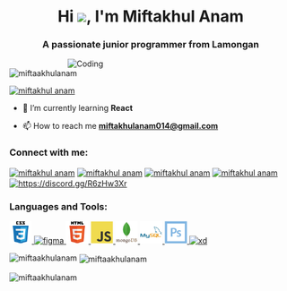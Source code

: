 <h1 align="center">Hi <img src="https://raw.githubusercontent.com/MartinHeinz/MartinHeinz/master/wave.gif" width="30px">, I'm Miftakhul Anam</h1>
<h3 align="center">A passionate junior programmer from Lamongan</h3>
<img align="right" alt="Coding" width="400" src="https://media2.giphy.com/media/qgQUggAC3Pfv687qPC/giphy.gif">

<p align="left"> <img src="https://komarev.com/ghpvc/?username=miftaakhulanam&label=Profile%20views&color=0e75b6&style=flat" alt="miftaakhulanam" /> </p>

<p align="left"> <a href="https://twitter.com/miftaakhul_anam?t=poQyapadudcArhQHutW1PQ&s=09" target="blank"><img src="https://img.shields.io/twitter/follow/miftakhul anam?logo=twitter&style=for-the-badge" alt="miftakhul anam" /></a> </p>

- 🌱 I’m currently learning **React**

- 📫 How to reach me **miftakhulanam014@gmail.com**

<h3 align="left">Connect with me:</h3>
<p align="left">
<a href="https://twitter.com/miftaakhul_anam?t=poQyapadudcArhQHutW1PQ&s=09" target="blank"><img align="center" src="https://raw.githubusercontent.com/rahuldkjain/github-profile-readme-generator/master/src/images/icons/Social/twitter.svg" alt="miftakhul anam" height="30" width="40" /></a>
<a href="https://www.facebook.com/miftakhul.anam.9400?mibextid=ZbWKwL" target="blank"><img align="center" src="https://raw.githubusercontent.com/rahuldkjain/github-profile-readme-generator/master/src/images/icons/Social/facebook.svg" alt="miftakhul anam" height="30" width="40" /></a>
<a href="https://instagram.com/miftakhul anam" target="blank"><img align="center" src="https://raw.githubusercontent.com/rahuldkjain/github-profile-readme-generator/master/src/images/icons/Social/instagram.svg" alt="miftakhul anam" height="30" width="40" /></a>
<a href="https://www.youtube.com/c/miftakhul anam" target="blank"><img align="center" src="https://raw.githubusercontent.com/rahuldkjain/github-profile-readme-generator/master/src/images/icons/Social/youtube.svg" alt="miftakhul anam" height="30" width="40" /></a>
<a href="https://discord.gg/https://discord.gg/R6zHw3Xr" target="blank"><img align="center" src="https://raw.githubusercontent.com/rahuldkjain/github-profile-readme-generator/master/src/images/icons/Social/discord.svg" alt="https://discord.gg/R6zHw3Xr" height="30" width="40" /></a>
</p>

<h3 align="left">Languages and Tools:</h3>
<p align="left"> <a href="https://www.w3schools.com/css/" target="_blank" rel="noreferrer"> <img src="https://raw.githubusercontent.com/devicons/devicon/master/icons/css3/css3-original-wordmark.svg" alt="css3" width="40" height="40"/> </a> <a href="https://www.figma.com/" target="_blank" rel="noreferrer"> <img src="https://www.vectorlogo.zone/logos/figma/figma-icon.svg" alt="figma" width="40" height="40"/> </a> <a href="https://www.w3.org/html/" target="_blank" rel="noreferrer"> <img src="https://raw.githubusercontent.com/devicons/devicon/master/icons/html5/html5-original-wordmark.svg" alt="html5" width="40" height="40"/> </a> <a href="https://developer.mozilla.org/en-US/docs/Web/JavaScript" target="_blank" rel="noreferrer"> <img src="https://raw.githubusercontent.com/devicons/devicon/master/icons/javascript/javascript-original.svg" alt="javascript" width="40" height="40"/> </a> <a href="https://www.mongodb.com/" target="_blank" rel="noreferrer"> <img src="https://raw.githubusercontent.com/devicons/devicon/master/icons/mongodb/mongodb-original-wordmark.svg" alt="mongodb" width="40" height="40"/> </a> <a href="https://www.mysql.com/" target="_blank" rel="noreferrer"> <img src="https://raw.githubusercontent.com/devicons/devicon/master/icons/mysql/mysql-original-wordmark.svg" alt="mysql" width="40" height="40"/> </a> <a href="https://www.photoshop.com/en" target="_blank" rel="noreferrer"> <img src="https://raw.githubusercontent.com/devicons/devicon/master/icons/photoshop/photoshop-line.svg" alt="photoshop" width="40" height="40"/> </a> <a href="https://www.adobe.com/products/xd.html" target="_blank" rel="noreferrer"> <img src="https://cdn.worldvectorlogo.com/logos/adobe-xd.svg" alt="xd" width="40" height="40"/> </a> </p>

<p><img align="left" src="https://github-readme-stats.vercel.app/api/top-langs?username=miftaakhulanam&show_icons=true&locale=en&layout=compact" alt="miftaakhulanam" /></p>

<p>&nbsp;<img align="center" src="https://github-readme-stats.vercel.app/api?username=miftaakhulanam&show_icons=true&locale=en" alt="miftaakhulanam" /></p>

<p><img align="center" src="https://github-readme-streak-stats.herokuapp.com/?user=miftaakhulanam&" alt="miftaakhulanam" /></p>
